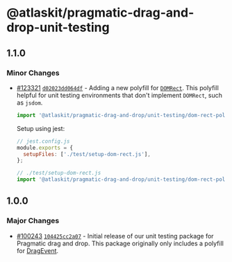 # @atlaskit/pragmatic-drag-and-drop-unit-testing

## 1.1.0

### Minor Changes

- [#123321](https://stash.atlassian.com/projects/CONFCLOUD/repos/confluence-frontend/pull-requests/123321)
  [`d02023dd064df`](https://stash.atlassian.com/projects/CONFCLOUD/repos/confluence-frontend/commits/d02023dd064df) -
  Adding a new polyfill for [`DOMRect`](https://developer.mozilla.org/en-US/docs/Web/API/DOMRect).
  This polyfill helpful for unit testing environments that don't implement `DOMRect`, such as
  `jsdom`.

  ```js
  import '@atlaskit/pragmatic-drag-and-drop/unit-testing/dom-rect-polyfill';
  ```

  Setup using jest:

  ```js
  // jest.config.js
  module.exports = {
  	setupFiles: ['./test/setup-dom-rect.js'],
  };

  // ./test/setup-dom-rect.js
  import '@atlaskit/pragmatic-drag-and-drop/unit-testing/dom-rect-polyfill';
  ```

## 1.0.0

### Major Changes

- [#100243](https://stash.atlassian.com/projects/CONFCLOUD/repos/confluence-frontend/pull-requests/100243)
  [`104425cc2a07`](https://stash.atlassian.com/projects/CONFCLOUD/repos/confluence-frontend/commits/104425cc2a07) -
  Initial release of our unit testing package for Pragmatic drag and drop. This package originally
  only includes a polyfill for
  [DragEvent](https://developer.mozilla.org/en-US/docs/Web/API/DragEvent).
